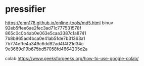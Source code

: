 # pressifier
https://emn178.github.io/online-tools/md5.html
binuv
92eb5ffee6ae2fec3ad71c777531578f
865c0c0b4ab0e063e5caa3387c1a8741
7b8b965ad4bca0e41ab51de7b31363a1
7b774effe4a349c6dd82ad4f4f21d34c
9e3669d19b675bd57058fd4664205d2a


colab
https://www.geeksforgeeks.org/how-to-use-google-colab/